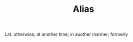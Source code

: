 ---
title: Alias
letter: A
permalink: "/definitions/bld-alias.html"
body: Lat. otherwise; at another time; in auother manner; formerly
published_at: '2018-07-07'
source: Black's Law Dictionary 2nd Ed (1910)
layout: post
---